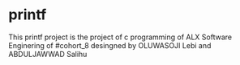 # printf
This printf project is the project of c programming of ALX Software Enginering of #cohort_8 desingned by OLUWASOJI Lebi and ABDULJAWWAD Salihu
